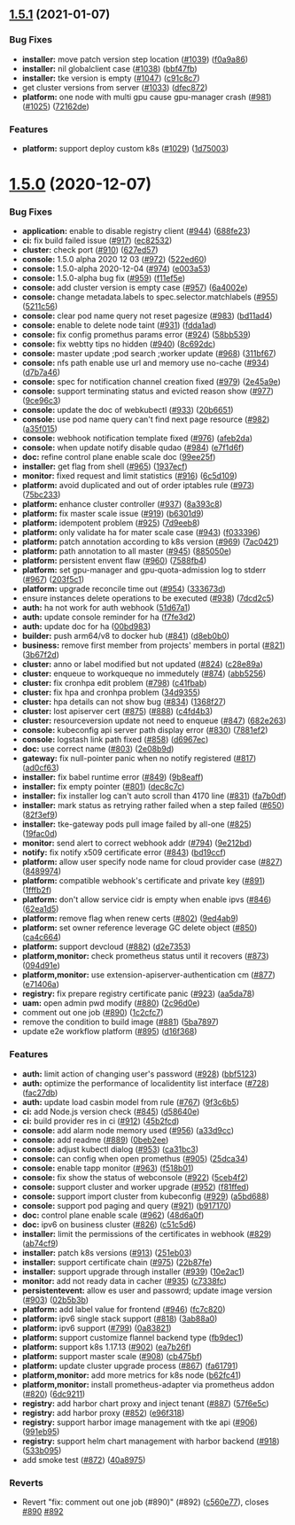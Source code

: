 ## [1.5.1](https://github.com/tkestack/tke/compare/v1.5.0...v1.5.1) (2021-01-07)


### Bug Fixes

* **installer:** move patch version step location ([#1039](https://github.com/tkestack/tke/issues/1039)) ([f0a9a86](https://github.com/tkestack/tke/commit/f0a9a869de5f1315201a89ea601253c9f5a7d7a6))
* **installer:** nil globalclient case ([#1038](https://github.com/tkestack/tke/issues/1038)) ([bbf47fb](https://github.com/tkestack/tke/commit/bbf47fb1ecfbf442c30199332a55713b6184fdfd))
* **installer:** tke version is empty ([#1047](https://github.com/tkestack/tke/issues/1047)) ([c91c8c7](https://github.com/tkestack/tke/commit/c91c8c7c761e5f81b9c4b20ccb382d4ed49a9bd4))
* get cluster versions from server ([#1033](https://github.com/tkestack/tke/issues/1033)) ([dfec872](https://github.com/tkestack/tke/commit/dfec872f650a30a00957f7e9545d7f99e2410809))
* **platform:** one node with multi gpu cause gpu-manager crash ([#981](https://github.com/tkestack/tke/issues/981)) ([#1025](https://github.com/tkestack/tke/issues/1025)) ([72162de](https://github.com/tkestack/tke/commit/72162dee4f2818a8660c1fc56ba5f74d085cfbcd))


### Features

* **platform:** support deploy custom k8s ([#1029](https://github.com/tkestack/tke/issues/1029)) ([1d75003](https://github.com/tkestack/tke/commit/1d75003870d961a32234c385030603a10b3aad3e))


# [1.5.0](https://github.com/tkestack/tke/compare/v1.4.0...v1.5.0) (2020-12-07)


### Bug Fixes

* **application:** enable to disable registry client ([#944](https://github.com/tkestack/tke/issues/944)) ([688fe23](https://github.com/tkestack/tke/commit/688fe23090e9d160aec54083020c2433e8611348))
* **ci:** fix build failed issue ([#917](https://github.com/tkestack/tke/issues/917)) ([ec82532](https://github.com/tkestack/tke/commit/ec8253234dca8d792ddff4ffac07fa7062450f35))
* **cluster:** check port ([#910](https://github.com/tkestack/tke/issues/910)) ([627ed57](https://github.com/tkestack/tke/commit/627ed5794e2179e5efedd91cb865a682ee7cbf93))
* **console:** 1.5.0 alpha 2020 12 03 ([#972](https://github.com/tkestack/tke/issues/972)) ([522ed60](https://github.com/tkestack/tke/commit/522ed60da5ecb0672dd18707c745c3b46320d7e3))
* **console:** 1.5.0-alpha 2020-12-04 ([#974](https://github.com/tkestack/tke/issues/974)) ([e003a53](https://github.com/tkestack/tke/commit/e003a53ef619a7fd5eb9740f8fe6e6a5d467c517))
* **console:** 1.5.0-alpha bug fix ([#959](https://github.com/tkestack/tke/issues/959)) ([f11ef5e](https://github.com/tkestack/tke/commit/f11ef5ecb954a8b1f54b0d0dadea9b9f03d96122))
* **console:** add cluster version is empty case ([#957](https://github.com/tkestack/tke/issues/957)) ([6a4002e](https://github.com/tkestack/tke/commit/6a4002e1812badfd26d5944c468328e75f23399c))
* **console:** change metadata.labels to spec.selector.matchlabels ([#955](https://github.com/tkestack/tke/issues/955)) ([5211c56](https://github.com/tkestack/tke/commit/5211c56f2a2e2a9397ab96361a3f45a5a5a74167))
* **console:** clear pod name query not reset pagesize ([#983](https://github.com/tkestack/tke/issues/983)) ([bd11ad4](https://github.com/tkestack/tke/commit/bd11ad4410defdfbfb1d76c5665b4a00d965e66f))
* **console:** enable to delete node taint ([#931](https://github.com/tkestack/tke/issues/931)) ([fdda1ad](https://github.com/tkestack/tke/commit/fdda1ade4d4958d500f7467f2e879f6d1eafed9c))
* **console:** fix config promethus params error ([#924](https://github.com/tkestack/tke/issues/924)) ([58bb539](https://github.com/tkestack/tke/commit/58bb539092e1f4dda3770d03279e27e334317237))
* **console:** fix webtty tips no hidden ([#940](https://github.com/tkestack/tke/issues/940)) ([8c692dc](https://github.com/tkestack/tke/commit/8c692dcf8b966f433935d025c7e36d7aa7993a0a))
* **console:** master update ;pod search ;worker update ([#968](https://github.com/tkestack/tke/issues/968)) ([311bf67](https://github.com/tkestack/tke/commit/311bf67ccccd8b5117bce9572afbfad46d972173))
* **console:** nfs path enable use url and memory use no-cache ([#934](https://github.com/tkestack/tke/issues/934)) ([d7b7a46](https://github.com/tkestack/tke/commit/d7b7a46d2748295d42af681776c7adbf5df295b6))
* **console:** spec for notification channel creation fixed ([#979](https://github.com/tkestack/tke/issues/979)) ([2e45a9e](https://github.com/tkestack/tke/commit/2e45a9ee4c8fcdc637b6f4bb4cc9a76756bf8901))
* **console:** support terminating status and evicted reason show ([#977](https://github.com/tkestack/tke/issues/977)) ([9ce96c3](https://github.com/tkestack/tke/commit/9ce96c365a7a81025cd57d64b476533e8030a446))
* **console:** update the doc of webkubectl ([#933](https://github.com/tkestack/tke/issues/933)) ([20b6651](https://github.com/tkestack/tke/commit/20b6651b3e0c25ac20443d13d298f8b897eec9cd))
* **console:** use pod name query can't find next page resource ([#982](https://github.com/tkestack/tke/issues/982)) ([a35f015](https://github.com/tkestack/tke/commit/a35f0152d12f336005a8023602d74f9139b53d24))
* **console:** webhook notification template fixed ([#976](https://github.com/tkestack/tke/issues/976)) ([afeb2da](https://github.com/tkestack/tke/commit/afeb2da812a0bee9bd5a3e357603825829bbef4b))
* **console:** when update notify disable qudao ([#984](https://github.com/tkestack/tke/issues/984)) ([e7f1d6f](https://github.com/tkestack/tke/commit/e7f1d6f5c41563afec883428c9b11e2a6f69db2a))
* **doc:** refine control plane enable scale doc ([99ee25f](https://github.com/tkestack/tke/commit/99ee25f057ead082e1af07caa5879acd9f2aa69e))
* **installer:** get flag from shell ([#965](https://github.com/tkestack/tke/issues/965)) ([1937ecf](https://github.com/tkestack/tke/commit/1937ecfc3436d0308a5d93a4f13698ebc89bd906))
* **monitor:** fixed request and limit statistics ([#916](https://github.com/tkestack/tke/issues/916)) ([6c5d109](https://github.com/tkestack/tke/commit/6c5d109a01f667ad1d1573daff34b08f5c826d24))
* **platform:** avoid duplicated and out of order iptables rule ([#973](https://github.com/tkestack/tke/issues/973)) ([75bc233](https://github.com/tkestack/tke/commit/75bc233d5d9cc987c0f391d95d5275cb21feab52))
* **platform:** enhance cluster controller ([#937](https://github.com/tkestack/tke/issues/937)) ([8a393c8](https://github.com/tkestack/tke/commit/8a393c8e9d830db388642208ef02460943f2a30b))
* **platform:** fix master scale issue ([#919](https://github.com/tkestack/tke/issues/919)) ([b6301d9](https://github.com/tkestack/tke/commit/b6301d9c9d4951ed151df7c683ae9e271491086d))
* **platform:** idempotent problem ([#925](https://github.com/tkestack/tke/issues/925)) ([7d9eeb8](https://github.com/tkestack/tke/commit/7d9eeb87888b88b8da48d5db91dc769e0ffc379a))
* **platform:** only validate ha for mater scale case ([#943](https://github.com/tkestack/tke/issues/943)) ([f033396](https://github.com/tkestack/tke/commit/f0333962e52025c42e1ef7b445bace948d50189a))
* **platform:** patch annotation according to k8s version ([#969](https://github.com/tkestack/tke/issues/969)) ([7ac0421](https://github.com/tkestack/tke/commit/7ac04217f6c89927e1e86e7d10b3b54ddad5cb58))
* **platform:** path annotation to all master ([#945](https://github.com/tkestack/tke/issues/945)) ([885050e](https://github.com/tkestack/tke/commit/885050e323a47ecf033e0b0c99944fa03ccdd428))
* **platform:** persistent envent flaw ([#960](https://github.com/tkestack/tke/issues/960)) ([7588fb4](https://github.com/tkestack/tke/commit/7588fb437ad593f4b45ee33f0ea15bcd3e4fee5c))
* **platform:** set gpu-manager and gpu-quota-admission log to stderr ([#967](https://github.com/tkestack/tke/issues/967)) ([203f5c1](https://github.com/tkestack/tke/commit/203f5c13fcc548ce949d24ffc41c389b1fac18ab))
* **platform:** upgrade reconcile time out ([#954](https://github.com/tkestack/tke/issues/954)) ([333673d](https://github.com/tkestack/tke/commit/333673daab18806a8d352ede3f9762c4e76625c2))
* ensure instances delete operations to be executed ([#938](https://github.com/tkestack/tke/issues/938)) ([7dcd2c5](https://github.com/tkestack/tke/commit/7dcd2c57c2fd15c3853b221a2f975ca5b58dacbd))
* **auth:** ha not work for auth webhook ([51d67a1](https://github.com/tkestack/tke/commit/51d67a1b1b510ee8d451aa43ea70d7aa0b9dfe5f))
* **auth:** update console reminder for ha ([f7fe3d2](https://github.com/tkestack/tke/commit/f7fe3d2f090076692dee501f4e9ea3d56e7a4fac))
* **auth:** update doc for ha ([00bd983](https://github.com/tkestack/tke/commit/00bd983f9de3fdea58fbf4c46a0a5c1acf32642f))
* **builder:** push arm64/v8 to docker hub ([#841](https://github.com/tkestack/tke/issues/841)) ([d8eb0b0](https://github.com/tkestack/tke/commit/d8eb0b069a595d85ba8cbc6c7511a91830498c8c))
* **business:** remove first member from projects' members in portal ([#821](https://github.com/tkestack/tke/issues/821)) ([3b67f2d](https://github.com/tkestack/tke/commit/3b67f2d3b525705ebfaeecc54f5114d0287525c9))
* **cluster:** anno or label modified but not updated ([#824](https://github.com/tkestack/tke/issues/824)) ([c28e89a](https://github.com/tkestack/tke/commit/c28e89a9db260ef97df1a7490cb44e7c6170b4ed))
* **cluster:** enqueue to workqueque no immedutely ([#874](https://github.com/tkestack/tke/issues/874)) ([abb5256](https://github.com/tkestack/tke/commit/abb5256fca899bfa15e4a8d4ec865bd0353160df))
* **cluster:** fix cronhpa edit problem ([#798](https://github.com/tkestack/tke/issues/798)) ([c41fbab](https://github.com/tkestack/tke/commit/c41fbab3b1ea6e068ebfd0c3420d82dc65f0ab44))
* **cluster:** fix hpa and cronhpa problem ([34d9355](https://github.com/tkestack/tke/commit/34d935542f7379cc7c330d610d5db73af5a1fa3b))
* **cluster:** hpa details can not show bug ([#834](https://github.com/tkestack/tke/issues/834)) ([1368f27](https://github.com/tkestack/tke/commit/1368f2772fe20c9322f602fef1cb18070738c705))
* **cluster:** lost apiserver cert ([#875](https://github.com/tkestack/tke/issues/875)) ([#888](https://github.com/tkestack/tke/issues/888)) ([c4fd4b3](https://github.com/tkestack/tke/commit/c4fd4b3feed0724b91fb4599673927f14d421785))
* **cluster:** resourceversion update not need to enqueue ([#847](https://github.com/tkestack/tke/issues/847)) ([682e263](https://github.com/tkestack/tke/commit/682e263f5f031f5e1ba202568fadfa3fb4930f40))
* **console:** kubeconfig api server path display error ([#830](https://github.com/tkestack/tke/issues/830)) ([7881ef2](https://github.com/tkestack/tke/commit/7881ef2e86d3ec192c4790c8cceeff2285cbec9e))
* **console:** logstash link path fixed ([#858](https://github.com/tkestack/tke/issues/858)) ([d6967ec](https://github.com/tkestack/tke/commit/d6967ec9e0a74da20ecd936ca1ceb76281701a23))
* **doc:** use correct name ([#803](https://github.com/tkestack/tke/issues/803)) ([2e08b9d](https://github.com/tkestack/tke/commit/2e08b9d0cfc525824bc6e9e98b2600a9f8a6505b))
* **gateway:** fix null-pointer panic when no notify registered ([#817](https://github.com/tkestack/tke/issues/817)) ([ad0cf63](https://github.com/tkestack/tke/commit/ad0cf63a7d6e015432758d5d80792fa333b6abf8))
* **installer:** fix babel runtime error ([#849](https://github.com/tkestack/tke/issues/849)) ([9b8eaff](https://github.com/tkestack/tke/commit/9b8eaff01334e9f4fc9af54db7efdf96e9e43797))
* **installer:** fix empty pointer ([#801](https://github.com/tkestack/tke/issues/801)) ([dec8c7c](https://github.com/tkestack/tke/commit/dec8c7c1962d81a028d258e22e8c21e2f5352d5d))
* **installer:** fix installer log can't auto scroll than 4170 line ([#831](https://github.com/tkestack/tke/issues/831)) ([fa7b0df](https://github.com/tkestack/tke/commit/fa7b0dfbf187d64b092a535ebe1f504e803c074c))
* **installer:** mark status as retrying rather failed when a step failed ([#650](https://github.com/tkestack/tke/issues/650)) ([82f3ef9](https://github.com/tkestack/tke/commit/82f3ef9b6008366ce160406b2dfd9b261b75d05a))
* **installer:** tke-gateway pods pull image failed by all-one ([#825](https://github.com/tkestack/tke/issues/825)) ([19fac0d](https://github.com/tkestack/tke/commit/19fac0d020e3254ca4ef9ff8df57fc976016789b))
* **monitor:** send alert to correct webhook addr ([#794](https://github.com/tkestack/tke/issues/794)) ([9e212bd](https://github.com/tkestack/tke/commit/9e212bd510d4723eb9f243e3e10bed3cf0a01046))
* **notify:** fix notify x509 certificate error ([#843](https://github.com/tkestack/tke/issues/843)) ([bd19ccf](https://github.com/tkestack/tke/commit/bd19ccf3131a80c966b81616f8f4a07c54d23d44))
* **platform:** allow user specify node name for cloud provider case ([#827](https://github.com/tkestack/tke/issues/827)) ([8489974](https://github.com/tkestack/tke/commit/8489974b91a0f3de8953b2e274766eec31df9f8b))
* **platform:** compatible webhook's certificate and private key ([#891](https://github.com/tkestack/tke/issues/891)) ([1fffb2f](https://github.com/tkestack/tke/commit/1fffb2f398fc8d274686529693eff44085db0a3c))
* **platform:** don't allow service cidr is empty when enable ipvs ([#846](https://github.com/tkestack/tke/issues/846)) ([62ea1d5](https://github.com/tkestack/tke/commit/62ea1d53473b551e087c57a8030daa4e1a6f1ebe))
* **platform:** remove flag when renew certs ([#802](https://github.com/tkestack/tke/issues/802)) ([9ed4ab9](https://github.com/tkestack/tke/commit/9ed4ab9833c6c4f67ee9efd582051580d5937954))
* **platform:** set owner reference leverage GC delete object ([#850](https://github.com/tkestack/tke/issues/850)) ([ca4c664](https://github.com/tkestack/tke/commit/ca4c66469c5b11fe8236c751a77223ff92aa233b))
* **platform:** support devcloud ([#882](https://github.com/tkestack/tke/issues/882)) ([d2e7353](https://github.com/tkestack/tke/commit/d2e7353309748766246c6299a8564009e18df221))
* **platform,monitor:** check prometheus status until it recovers ([#873](https://github.com/tkestack/tke/issues/873)) ([094d91e](https://github.com/tkestack/tke/commit/094d91e6ea3d143eff365058ca6f9307e01fcd31))
* **platform,monitor:** use extension-apiserver-authentication cm ([#877](https://github.com/tkestack/tke/issues/877)) ([e71406a](https://github.com/tkestack/tke/commit/e71406a82f7a3c568beedd6fd68551124ed256a3))
* **registry:** fix prepare registry certificate panic ([#923](https://github.com/tkestack/tke/issues/923)) ([aa5da78](https://github.com/tkestack/tke/commit/aa5da78b20b7d0fd55a64f594fdd47d8cb1260b2))
* **uam:** open admin pwd modify ([#880](https://github.com/tkestack/tke/issues/880)) ([2c96d0e](https://github.com/tkestack/tke/commit/2c96d0ea30674c408e898fbc2cc1a7c04758638a))
* comment out one job ([#890](https://github.com/tkestack/tke/issues/890)) ([1c2cfc7](https://github.com/tkestack/tke/commit/1c2cfc716b67fcdab191d778bccf8a6353b9c5a5))
* remove the condition to build image ([#881](https://github.com/tkestack/tke/issues/881)) ([5ba7897](https://github.com/tkestack/tke/commit/5ba7897011a0adb11fe64bbccdc6085bf9e2b7dc))
* update e2e workflow platform ([#895](https://github.com/tkestack/tke/issues/895)) ([d16f368](https://github.com/tkestack/tke/commit/d16f368fc5685724638bc39bc2aac47abb29d663))


### Features

* **auth:** limit action of changing user's password ([#928](https://github.com/tkestack/tke/issues/928)) ([bbf5123](https://github.com/tkestack/tke/commit/bbf5123e73d066b4e5c40d22b15752605846fa14))
* **auth:** optimize the performance of localidentity list interface ([#728](https://github.com/tkestack/tke/issues/728)) ([fac27db](https://github.com/tkestack/tke/commit/fac27db6c30741a19d486187d2b3ae9240196d9d))
* **auth:** update load casbin model from rule ([#767](https://github.com/tkestack/tke/issues/767)) ([9f3c6b5](https://github.com/tkestack/tke/commit/9f3c6b505cecd118acd656fd6bb935527f8754e7))
* **ci:** add Node.js version check ([#845](https://github.com/tkestack/tke/issues/845)) ([d58640e](https://github.com/tkestack/tke/commit/d58640ea1db54641b4849430d12bcf65f51ff56f))
* **ci:** build provider res in ci ([#912](https://github.com/tkestack/tke/issues/912)) ([45b2fcd](https://github.com/tkestack/tke/commit/45b2fcdffb740187d5fcac1c2054763764904f64))
* **console:** add alarm node memory used ([#956](https://github.com/tkestack/tke/issues/956)) ([a33d9cc](https://github.com/tkestack/tke/commit/a33d9cc1345df5ba669497020a0ff9fc1d097d53))
* **console:** add readme ([#889](https://github.com/tkestack/tke/issues/889)) ([0beb2ee](https://github.com/tkestack/tke/commit/0beb2ee67ac1853c8b8d7e30a026d4a9616ee1ad))
* **console:** adjust kubectl dialog ([#953](https://github.com/tkestack/tke/issues/953)) ([ca31bc3](https://github.com/tkestack/tke/commit/ca31bc3004d1c0d93c0dfef5a4bdede973041227))
* **console:** can config when open promethus ([#905](https://github.com/tkestack/tke/issues/905)) ([25dca34](https://github.com/tkestack/tke/commit/25dca3428c192bf90442cfc236b4d93506ea6350))
* **console:** enable tapp monitor ([#963](https://github.com/tkestack/tke/issues/963)) ([f518b01](https://github.com/tkestack/tke/commit/f518b016c426ab9a70df3900e886f5b35f318875))
* **console:** fix show the status of webconsole ([#922](https://github.com/tkestack/tke/issues/922)) ([5ceb4f2](https://github.com/tkestack/tke/commit/5ceb4f2dc96fd25452e4f83f911115871cb5f944))
* **console:** support cluster and worker upgrade ([#952](https://github.com/tkestack/tke/issues/952)) ([f81ffed](https://github.com/tkestack/tke/commit/f81ffed9c9cf82ded92c95edf2e5c14ec0562e34))
* **console:** support import cluster from kubeconfig ([#929](https://github.com/tkestack/tke/issues/929)) ([a5bd688](https://github.com/tkestack/tke/commit/a5bd6882387b1ec82fbab3042f4c284cb122c4fe))
* **console:** support pod paging and query ([#921](https://github.com/tkestack/tke/issues/921)) ([b917170](https://github.com/tkestack/tke/commit/b917170339e5883143547aa867e07d354773baef))
* **doc:** control plane enable scale ([#962](https://github.com/tkestack/tke/issues/962)) ([48d6a0f](https://github.com/tkestack/tke/commit/48d6a0f7a81ae3f2e2b901ce3c6787455b62a9f7))
* **doc:** ipv6 on business cluster ([#826](https://github.com/tkestack/tke/issues/826)) ([c51c5d6](https://github.com/tkestack/tke/commit/c51c5d6b7d51fda5ccee9cc78f3aef2cd91b3ef3))
* **installer:** limit the permissions of the certificates in webhook ([#829](https://github.com/tkestack/tke/issues/829)) ([ab74cf9](https://github.com/tkestack/tke/commit/ab74cf9aae135f27b75b22f4556bcab00f2af33e))
* **installer:** patch k8s versions ([#913](https://github.com/tkestack/tke/issues/913)) ([251eb03](https://github.com/tkestack/tke/commit/251eb03a52356d66ca815f245e5799e0c13784e6))
* **installer:** support certificate chain ([#975](https://github.com/tkestack/tke/issues/975)) ([22b87fe](https://github.com/tkestack/tke/commit/22b87fe1d943e807e89cb008b4fc3fd80d07b755))
* **installer:** support upgrade through installer ([#939](https://github.com/tkestack/tke/issues/939)) ([10e2ac1](https://github.com/tkestack/tke/commit/10e2ac15cbb522f3d811df2b616128109a891d97))
* **monitor:** add not ready data in cacher ([#935](https://github.com/tkestack/tke/issues/935)) ([c7338fc](https://github.com/tkestack/tke/commit/c7338fc2b53a8c0476af4ff405ac730619103922))
* **persistentevent:** allow es user and passowrd; update image version ([#903](https://github.com/tkestack/tke/issues/903)) ([02b5b3b](https://github.com/tkestack/tke/commit/02b5b3baa5be060405c318e81695db3e1660d003))
* **platform:** add label value for frontend ([#946](https://github.com/tkestack/tke/issues/946)) ([fc7c820](https://github.com/tkestack/tke/commit/fc7c8208dfab5714095f93b6a19c83ccdd62adc9))
* **platform:** ipv6 single stack support ([#818](https://github.com/tkestack/tke/issues/818)) ([3ab88a0](https://github.com/tkestack/tke/commit/3ab88a08eb3971d45ec4654931029bb5db7276f3))
* **platform:** ipv6 support ([#799](https://github.com/tkestack/tke/issues/799)) ([0a83821](https://github.com/tkestack/tke/commit/0a8382155a5265b04b16025f253e400351196534))
* **platform:** support customize flannel backend type ([fb9dec1](https://github.com/tkestack/tke/commit/fb9dec1035d237a0e7b323004e72ff0f40ff3bf4))
* **platform:** support k8s 1.17.13 ([#902](https://github.com/tkestack/tke/issues/902)) ([ea7b26f](https://github.com/tkestack/tke/commit/ea7b26fbe6f38dadf870e7586194571867aca87c))
* **platform:** support master scale ([#908](https://github.com/tkestack/tke/issues/908)) ([cb475bf](https://github.com/tkestack/tke/commit/cb475bf82e5e60a67d3b8861861003cb2cc58e55))
* **platform:** update cluster upgrade process ([#867](https://github.com/tkestack/tke/issues/867)) ([fa61791](https://github.com/tkestack/tke/commit/fa61791d57fa039d3148847a6f2c77ba2582ee08))
* **platform,monitor:** add more metrics for k8s node ([b62fc41](https://github.com/tkestack/tke/commit/b62fc4129fc791bbc7c44a7371e40cd2cd6260e4))
* **platform,monitor:** install prometheus-adapter via prometheus addon ([#820](https://github.com/tkestack/tke/issues/820)) ([6dc9211](https://github.com/tkestack/tke/commit/6dc9211e3ae7c559897bbbd97789e3519d6d7e9b))
* **registry:** add harbor chart proxy and inject tenant ([#887](https://github.com/tkestack/tke/issues/887)) ([57f6e5c](https://github.com/tkestack/tke/commit/57f6e5c0a0d9664de8f0ec654a7b25a4822b02c8))
* **registry:** add harbor proxy ([#852](https://github.com/tkestack/tke/issues/852)) ([e96f318](https://github.com/tkestack/tke/commit/e96f31879fd2ddf9af0a6a5617f7877388c470ce))
* **registry:** support harbor image management with tke api ([#906](https://github.com/tkestack/tke/issues/906)) ([991eb95](https://github.com/tkestack/tke/commit/991eb958dfe3eaeeb8a9bc954b50b670f91a0bae))
* **registry:** support helm chart management with harbor backend ([#918](https://github.com/tkestack/tke/issues/918)) ([533b095](https://github.com/tkestack/tke/commit/533b0953b7f236d2891cccb87fe4f747553d0586))
* add smoke test ([#872](https://github.com/tkestack/tke/issues/872)) ([40a8975](https://github.com/tkestack/tke/commit/40a8975819638f07edefed991def454f0191672f))


### Reverts

* Revert "fix: comment out one job (#890)" (#892) ([c560e77](https://github.com/tkestack/tke/commit/c560e7771fd622d21f112dbf254be0b71456881c)), closes [#890](https://github.com/tkestack/tke/issues/890) [#892](https://github.com/tkestack/tke/issues/892)


